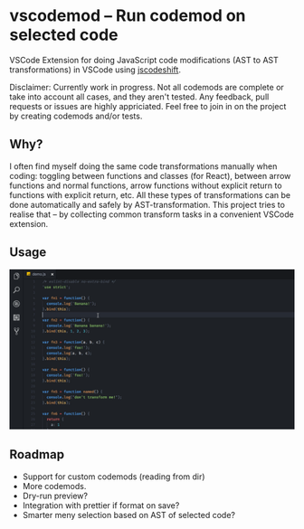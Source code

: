 # vscodemod – Run codemod on selected code

VSCode Extension for doing JavaScript code modifications (AST to AST transformations) in VSCode using [jscodeshift](https://github.com/facebook/jscodeshift).

Disclaimer: Currently work in progress. Not all codemods are complete or take into account all cases, and they aren't tested. Any feedback, pull requests or issues are highly appriciated. Feel free to join in on the project by creating codemods and/or tests.

## Why?

I often find myself doing the same code transformations manually when coding: toggling between functions and classes (for React), between arrow functions and normal functions, arrow functions without explicit return to functions with explicit return, etc. All these types of transformations can be done automatically and safely by AST-transformation. This project tries to realise that – by collecting common transform tasks in a convenient VSCode extension.

## Usage

![vscodemod](./assets/vscodemod.gif)

## Roadmap

- Support for custom codemods (reading from dir)
- More codemods.
- Dry-run preview?
- Integration with prettier if format on save?
- Smarter meny selection based on AST of selected code?
